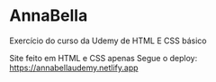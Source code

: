# AnnaBella
Exercício do curso da Udemy de HTML E CSS básico

Site feito em HTML e CSS apenas
Segue o deploy: https://annabellaudemy.netlify.app
